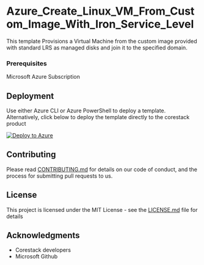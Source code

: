 
# Azure_Create_Linux_VM_From_Custom_Image_With_Iron_Service_Level

This template Provisions a Virtual Machine from the custom image provided with standard LRS as managed disks and join it to the specified domain.

### Prerequisites

Microsoft Azure Subscription

## Deployment

Use either Azure CLI or Azure PowerShell to deploy a template. Alternatively, click below to deploy the template directly to the corestack product 

[![Deploy to Azure](https://docs.corestack.io/wp-content/uploads/2019/09/deploy-to-corestack.svg)](http://qa.corestack.io/heatstack/templates?repositories=github&external_redirect=true&name=Azure_Create_Linux_VM_From_Custom_Image_With_Iron_Service_Level&url=https://raw.githubusercontent.com/karthick-kk/corestacklabs/master/arm/Azure_Create_Linux_VM_From_Custom_Image_With_Iron_Service_Level/Azure_Create_Linux_VM_From_Custom_Image_With_Iron_Service_Level_content.json&engine=arm&type[0]=Cloud&classification[0]=Provisioning&scope=tenant#/mytemplates)

## Contributing

Please read [CONTRIBUTING.md](https://gist.github.com/karthick-kk/30e4fd3f279492b4f040d5cd569d21d0) for details on our code of conduct, and the process for submitting pull requests to us.

## License

This project is licensed under the MIT License - see the [LICENSE.md](LICENSE.md) file for details

## Acknowledgments

* Corestack developers
* Microsoft Github

